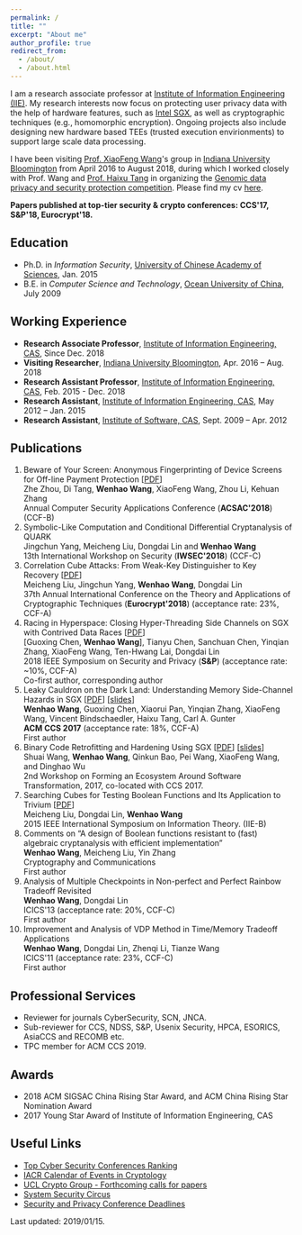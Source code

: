 ```yaml
---
permalink: /
title: ""
excerpt: "About me"
author_profile: true
redirect_from: 
  - /about/
  - /about.html
---
```

I am a research associate professor at [Institute of Information Engineering (IIE)](http://www.iie.ac.cn/). My research interests now focus on protecting user privacy data with the help of hardware features, such as [Intel SGX](https://software.intel.com/en-us/sgx), as well as cryptographic techniques (e.g., homomorphic encryption). Ongoing projects also include designing new hardware based TEEs (trusted execution envirionments) to support large scale data processing.

I have been visiting [Prof. XiaoFeng Wang](https://www.informatics.indiana.edu/xw7/)'s group in [Indiana University Bloomington](https://www.indiana.edu/) from April 2016 to August 2018, during which I worked closely with Prof. Wang and [Prof. Haixu Tang](https://www.informatics.indiana.edu/hatang/) in organizing the [Genomic data privacy and security protection competition](http://www.humangenomeprivacy.org/2017/). Please find my cv [here](https://heartever.github.io/files/cv.pdf). 

**Papers published at top-tier security & crypto conferences: CCS'17, S&P'18, Eurocrypt'18.**

Education
------
* Ph.D. in _Information Security_, <ins>University of Chinese Academy of Sciences</ins>, Jan. 2015
* B.E. in _Computer Science and Technology_, <ins>Ocean University of China</ins>, July 2009

Working Experience
------
* **Research Associate Professor**, <ins>Institute of Information Engineering, CAS</ins>, Since Dec. 2018
* **Visiting Researcher**, <ins>Indiana University Bloomington</ins>, Apr. 2016 – Aug. 2018
* **Research Assistant Professor**, <ins>Institute of Information Engineering, CAS</ins>, Feb. 2015 - Dec. 2018
* **Research Assistant**, <ins>Institute of Information Engineering, CAS</ins>, May 2012 – Jan. 2015
* **Research Assistant**, <ins>Institute of Software, CAS</ins>, Sept. 2009 – Apr. 2012

Publications
------
1. Beware of Your Screen: Anonymous Fingerprinting of Device Screens for Off-line Payment Protection [[PDF](https://heartever.github.io/files/acsac2018-beware.pdf)]  
Zhe Zhou, Di Tang, **Wenhao Wang**, XiaoFeng Wang, Zhou Li, Kehuan Zhang  
Annual Computer Security Applications Conference (**ACSAC'2018**) (CCF-B) 
1. Symbolic-Like Computation and Conditional Differential Cryptanalysis of QUARK  
Jingchun Yang, Meicheng Liu, Dongdai Lin and **Wenhao Wang**  
13th International Workshop on Security (**IWSEC'2018**) (CCF-C)
1. Correlation Cube Attacks: From Weak-Key Distinguisher to Key Recovery [[PDF](https://heartever.github.io/files/correlation.pdf)]  
Meicheng Liu, Jingchun Yang, **Wenhao Wang**, Dongdai Lin    
37th Annual International Conference on the Theory and Applications of Cryptographic Techniques (**Eurocrypt'2018**) (acceptance rate: 23%, CCF-A)
1. Racing in Hyperspace: Closing Hyper-Threading Side Channels on SGX with Contrived Data Races [[PDF](https://heartever.github.io/files/racing.pdf)]  
[Guoxing Chen, **Wenhao Wang**], Tianyu Chen, Sanchuan Chen, Yinqian Zhang, XiaoFeng Wang, Ten-Hwang Lai, Dongdai Lin  
2018 IEEE Symposium on Security and Privacy (**S&P**) (acceptance rate: ~10%, CCF-A)  
Co-first author, corresponding author
1. Leaky Cauldron on the Dark Land: Understanding Memory Side-Channel Hazards in SGX [[PDF](https://heartever.github.io/files/leaky.pdf)] [[slides](https://heartever.github.io/files/leaky_slides.pdf)]  
**Wenhao Wang**, Guoxing Chen, Xiaorui Pan, Yinqian Zhang, XiaoFeng Wang, Vincent Bindschaedler, Haixu Tang, Carl A. Gunter  
**ACM CCS 2017** (acceptance rate: 18%, CCF-A)  
First author
1. Binary Code Retrofitting and Hardening Using SGX [[PDF](https://heartever.github.io/files/bsgx-feast17.pdf)] [[slides](https://heartever.github.io/files/p43-wangA-slides.pdf)]  
Shuai Wang, **Wenhao Wang**, Qinkun Bao, Pei Wang, XiaoFeng Wang, and Dinghao Wu  
2nd Workshop on Forming an Ecosystem Around Software Transformation, 2017, co-located with CCS 2017.
1. Searching Cubes for Testing Boolean Functions and Its Application to Trivium [[PDF](https://heartever.github.io/files/searching.pdf)]  
Meicheng Liu, Dongdai Lin, **Wenhao Wang**  
2015 IEEE International Symposium on Information Theory. (IIE-B)
1. Comments on “A design of Boolean functions resistant to (fast) algebraic cryptanalysis with efficient implementation”  
**Wenhao Wang**, Meicheng Liu, Yin Zhang  
Cryptography and Communications  
First author
1. Analysis of Multiple Checkpoints in Non-perfect and Perfect Rainbow Tradeoff Revisited  
**Wenhao Wang**, Dongdai Lin  
ICICS'13 (acceptance rate: 20%, CCF-C)  
First author
1. Improvement and Analysis of VDP Method in Time/Memory Tradeoff Applications  
**Wenhao Wang**, Dongdai Lin, Zhenqi Li, Tianze Wang  
ICICS'11 (acceptance rate: 23%, CCF-C)  
First author

Professional Services
-----
* Reviewer for journals CyberSecurity, SCN, JNCA.
* Sub-reviewer for CCS, NDSS, S&P, Usenix Security, HPCA, ESORICS, AsiaCCS and RECOMB etc.
* TPC member for ACM CCS 2019.

Awards
-----
* 2018 ACM SIGSAC China Rising Star Award, and ACM China Rising Star Nomination Award
* 2017 Young Star Award of Institute of Information Engineering, CAS

Useful Links
------
* [Top Cyber Security Conferences Ranking](http://jianying.space/conference-ranking.html)
* [IACR Calendar of Events in Cryptology](https://www.iacr.org/events/)
* [UCL Crypto Group - Forthcoming calls for papers](https://uclouvain.be/crypto/callforpapers/forthcoming)
* [System Security Circus](http://s3.eurecom.fr/~balzarot/notes/top4_2018/)
* [Security and Privacy Conference Deadlines](https://sec-deadlines.github.io/)

Last updated: 2019/01/15.
